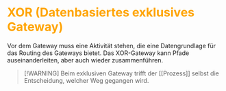 # <font color = "orange">XOR (Datenbasiertes exklusives Gateway)</font>
Vor dem Gateway muss eine Aktivität stehen, die eine Datengrundlage für das Routing des Gateways bietet.
Das XOR-Gateway kann Pfade auseinanderleiten, aber auch wieder zusammenführen.
>[!WARNING] Beim exklusiven Gateway trifft der [[Prozess]] selbst die Entscheidung, welcher Weg gegangen wird.